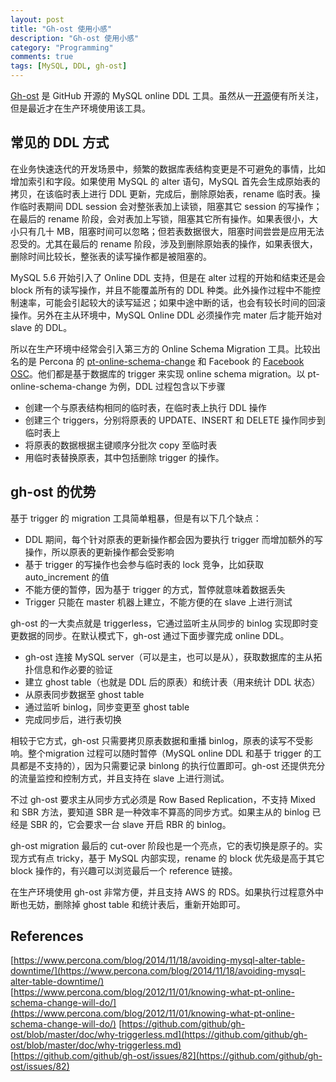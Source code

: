 ```yaml
---
layout: post
title: "Gh-ost 使用小感"
description: "Gh-ost 使用小感"
category: "Programming"
comments: true
tags: [MySQL, DDL, gh-ost]
---
```

[Gh-ost](https://github.com/github/gh-ost) 是 GitHub 开源的 MySQL online DDL 工具。虽然从一[开源](https://githubengineering.com/gh-ost-github-s-online-migration-tool-for-mysql/)便有所关注，但是最近才在生产环境使用该工具。

## 常见的 DDL 方式
在业务快速迭代的开发场景中，频繁的数据库表结构变更是不可避免的事情，比如增加索引和字段。如果使用 MySQL 的 alter 语句，MySQL 首先会生成原始表的拷贝，在该临时表上进行 DDL 更新，完成后，删除原始表，rename 临时表。操作临时表期间 DDL session 会对整张表加上读锁，阻塞其它 session 的写操作；在最后的 rename 阶段，会对表加上写锁，阻塞其它所有操作。如果表很小，大小只有几十 MB，阻塞时间可以忽略；但若表数据很大，阻塞时间尝尝是应用无法忍受的。尤其在最后的 rename 阶段，涉及到删除原始表的操作，如果表很大，删除时间比较长，整张表的读写操作都是被阻塞的。  

MySQL 5.6 开始引入了 Online DDL 支持，但是在 alter 过程的开始和结束还是会 block 所有的读写操作，并且不能覆盖所有的 DDL 种类。此外操作过程中不能控制速率，可能会引起较大的读写延迟；如果中途中断的话，也会有较长时间的回滚操作。另外在主从环境中，MySQL Online DDL 必须操作完 mater 后才能开始对 slave 的 DDL。

所以在生产环境中经常会引入第三方的 Online Schema Migration 工具。比较出名的是 Percona 的 [pt-online-schema-change](https://www.percona.com/doc/percona-toolkit/2.2/pt-online-schema-change.html) 和 Facebook 的 [Facebook OSC](https://www.facebook.com/notes/mysql-at-facebook/online-schema-change-for-mysql/430801045932/)。他们都是基于数据库的 trigger 来实现 online schema migration。以 pt-online-schema-change 为例，DDL 过程包含以下步骤  

* 创建一个与原表结构相同的临时表，在临时表上执行 DDL 操作
* 创建三个 triggers，分别将原表的 UPDATE、INSERT 和 DELETE 操作同步到临时表上
* 将原表的数据根据主键顺序分批次 copy 至临时表
* 用临时表替换原表，其中包括删除 trigger 的操作。

## gh-ost 的优势
基于 trigger 的 migration 工具简单粗暴，但是有以下几个缺点： 

* DDL 期间，每个针对原表的更新操作都会因为要执行 trigger 而增加额外的写操作，所以原表的更新操作都会受影响
* 基于 trigger 的写操作也会参与临时表的 lock 竞争，比如获取 auto_increment 的值
* 不能方便的暂停，因为基于 trigger 的方式，暂停就意味着数据丢失
* Trigger 只能在 master 机器上建立，不能方便的在 slave 上进行测试

gh-ost 的一大卖点就是 triggerless，它通过监听主从同步的 binlog 实现即时变更数据的同步。在默认模式下，gh-ost 通过下面步骤完成 online DDL。

* gh-ost 连接 MySQL server（可以是主，也可以是从），获取数据库的主从拓扑信息和作必要的验证
* 建立 ghost table（也就是 DDL 后的原表）和统计表（用来统计 DDL 状态）
* 从原表同步数据至 ghost table
* 通过监听 binlog，同步变更至 ghost table
* 完成同步后，进行表切换

相较于它方式，gh-ost 只需要拷贝原表数据和重播 binlog，原表的读写不受影响。整个migration 过程可以随时暂停（MySQL online DDL 和基于 trigger 的工具都是不支持的），因为只需要记录 binlong 的执行位置即可。gh-ost 还提供充分的流量监控和控制方式，并且支持在 slave 上进行测试。  

不过 gh-ost 要求主从同步方式必须是 Row Based Replication，不支持 Mixed  和 SBR 方法，要知道 SBR 是一种效率不算高的同步方式。如果主从的 binlog 已经是 SBR 的，它会要求一台 slave 开启 RBR 的 binlog。

gh-ost migration 最后的 cut-over 阶段也是一个亮点，它的表切换是原子的。实现方式有点 tricky，基于 MySQL 内部实现，rename 的 block 优先级是高于其它 block 操作的，有兴趣可以浏览最后一个 reference 链接。

在生产环境使用 gh-ost 非常方便，并且支持 AWS 的 RDS。如果执行过程意外中断也无妨，删除掉 ghost table 和统计表后，重新开始即可。

## References
[https://www.percona.com/blog/2014/11/18/avoiding-mysql-alter-table-downtime/](https://www.percona.com/blog/2014/11/18/avoiding-mysql-alter-table-downtime/)
[https://www.percona.com/blog/2012/11/01/knowing-what-pt-online-schema-change-will-do/](https://www.percona.com/blog/2012/11/01/knowing-what-pt-online-schema-change-will-do/)
[https://github.com/github/gh-ost/blob/master/doc/why-triggerless.md](https://github.com/github/gh-ost/blob/master/doc/why-triggerless.md)    
[https://github.com/github/gh-ost/issues/82](https://github.com/github/gh-ost/issues/82)
